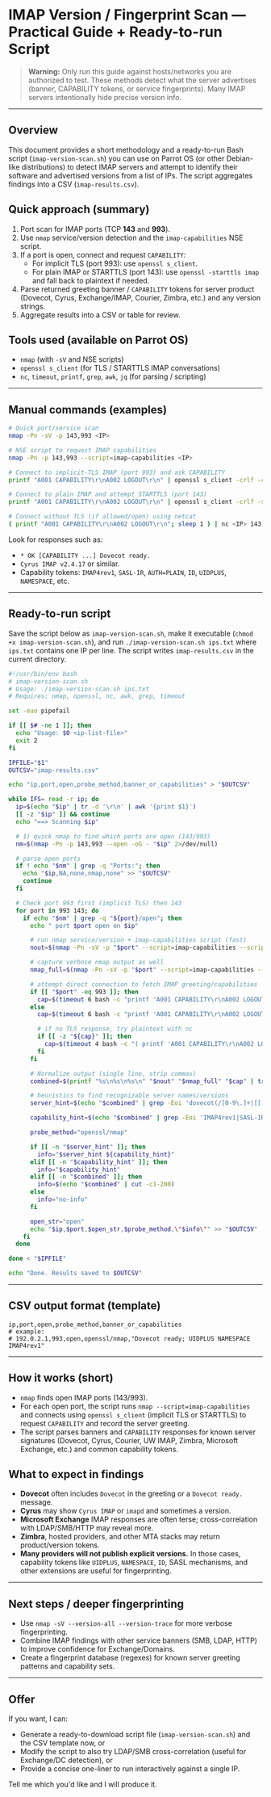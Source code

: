 # IMAP Version / Fingerprint Scan — Practical Guide + Ready-to-run Script

> **Warning:** Only run this guide against hosts/networks you are authorized to test. These methods detect what the server advertises (banner, CAPABILITY tokens, or service fingerprints). Many IMAP servers intentionally hide precise version info.

---

## Overview
This document provides a short methodology and a ready-to-run Bash script (`imap-version-scan.sh`) you can use on Parrot OS (or other Debian-like distributions) to detect IMAP servers and attempt to identify their software and advertised versions from a list of IPs. The script aggregates findings into a CSV (`imap-results.csv`).

## Quick approach (summary)
1. Port scan for IMAP ports (TCP **143** and **993**).
2. Use `nmap` service/version detection and the `imap-capabilities` NSE script.
3. If a port is open, connect and request `CAPABILITY`:
   - For implicit TLS (port 993): use `openssl s_client`.
   - For plain IMAP or STARTTLS (port 143): use `openssl -starttls imap` and fall back to plaintext if needed.
4. Parse returned greeting banner / `CAPABILITY` tokens for server product (Dovecot, Cyrus, Exchange/IMAP, Courier, Zimbra, etc.) and any version strings.
5. Aggregate results into a CSV or table for review.

## Tools used (available on Parrot OS)
- `nmap` (with `-sV` and NSE scripts)
- `openssl s_client` (for TLS / STARTTLS IMAP conversations)
- `nc`, `timeout`, `printf`, `grep`, `awk`, `jq` (for parsing / scripting)

---

## Manual commands (examples)
```bash
# Quick port/service scan
nmap -Pn -sV -p 143,993 <IP>

# NSE script to request IMAP capabilities
nmap -Pn -p 143,993 --script=imap-capabilities <IP>

# Connect to implicit-TLS IMAP (port 993) and ask CAPABILITY
printf "A001 CAPABILITY\r\nA002 LOGOUT\r\n" | openssl s_client -crlf -connect <IP>:993 -quiet

# Connect to plain IMAP and attempt STARTTLS (port 143)
printf "A001 CAPABILITY\r\nA002 LOGOUT\r\n" | openssl s_client -crlf -starttls imap -connect <IP>:143 -quiet

# Connect without TLS (if allowed/open) using netcat
( printf "A001 CAPABILITY\r\nA002 LOGOUT\r\n"; sleep 1 ) | nc <IP> 143
```

Look for responses such as:
- `* OK [CAPABILITY ...] Dovecot ready.`
- `Cyrus IMAP v2.4.17` or similar.
- Capability tokens: `IMAP4rev1`, `SASL-IR`, `AUTH=PLAIN`, `ID`, `UIDPLUS`, `NAMESPACE`, etc.

---

## Ready-to-run script
Save the script below as `imap-version-scan.sh`, make it executable (`chmod +x imap-version-scan.sh`), and run `./imap-version-scan.sh ips.txt` where `ips.txt` contains one IP per line. The script writes `imap-results.csv` in the current directory.

```bash
#!/usr/bin/env bash
# imap-version-scan.sh
# Usage: ./imap-version-scan.sh ips.txt
# Requires: nmap, openssl, nc, awk, grep, timeout

set -euo pipefail

if [[ $# -ne 1 ]]; then
  echo "Usage: $0 <ip-list-file>"
  exit 2
fi

IPFILE="$1"
OUTCSV="imap-results.csv"

echo "ip,port,open,probe_method,banner_or_capabilities" > "$OUTCSV"

while IFS= read -r ip; do
  ip=$(echo "$ip" | tr -d '\r\n' | awk '{print $1}')
  [[ -z "$ip" ]] && continue
  echo "==> Scanning $ip"

  # 1) quick nmap to find which ports are open (143/993)
  nm=$(nmap -Pn -p 143,993 --open -oG - "$ip" 2>/dev/null)

  # parse open ports
  if ! echo "$nm" | grep -q "Ports:"; then
    echo "$ip,NA,none,nmap,none" >> "$OUTCSV"
    continue
  fi

  # Check port 993 first (implicit TLS) then 143
  for port in 993 143; do
    if echo "$nm" | grep -q "${port}/open"; then
      echo " port $port open on $ip"

      # run nmap service/version + imap-capabilities script (fast)
      nout=$(nmap -Pn -sV -p "$port" --script=imap-capabilities --script-timeout 10s "$ip" -oG - 2>/dev/null || true)

      # capture verbose nmap output as well
      nmap_full=$(nmap -Pn -sV -p "$port" --script=imap-capabilities --script-timeout 10s "$ip" 2>/dev/null || true)

      # attempt direct connection to fetch IMAP greeting/capabilities
      if [[ "$port" -eq 993 ]]; then
        cap=$(timeout 6 bash -c "printf 'A001 CAPABILITY\r\nA002 LOGOUT\r\n' | openssl s_client -crlf -connect ${ip}:993 -quiet 2>/dev/null" || true)
      else
        cap=$(timeout 6 bash -c "printf 'A001 CAPABILITY\r\nA002 LOGOUT\r\n' | openssl s_client -crlf -starttls imap -connect ${ip}:143 -quiet 2>/dev/null" || true)

        # if no TLS response, try plaintext with nc
        if [[ -z "${cap}" ]]; then
          cap=$(timeout 4 bash -c "( printf 'A001 CAPABILITY\r\nA002 LOGOUT\r\n'; sleep 1 ) | nc ${ip} 143 2>/dev/null" || true)
        fi
      fi

      # Normalize output (single line, strip commas)
      combined=$(printf "%s\n%s\n%s\n" "$nout" "$nmap_full" "$cap" | tr '\n' ' ' | tr -s ' ' | sed 's/,/;/g' | sed 's/\"/'"'"'/g')

      # heuristics to find recognizable server names/versions
      server_hint=$(echo "$combined" | grep -Eoi 'dovecot(/[0-9\.]+|[[:space:]]+[0-9\.]+)?|cyrus imap(v| )[0-9\.]+|cyrus-imapd|courier-imap(/[0-9\.]+)?|exchange|microsoft|uw-imap|uwimap|imapd|gmail|google|zimbra(/[0-9\.]+)?' | head -n1 || true)

      capability_hint=$(echo "$combined" | grep -Eoi 'IMAP4rev1|SASL-IR|ID|ACL|QUOTA|NAMESPACE|THREAD|UIDPLUS|LITERAL+' | tr '\n' ' ' | sed 's/ */ /g' || true)

      probe_method="openssl/nmap"

      if [[ -n "$server_hint" ]]; then
        info="$server_hint ${capability_hint}"
      elif [[ -n "$capability_hint" ]]; then
        info="$capability_hint"
      elif [[ -n "$combined" ]]; then
        info=$(echo "$combined" | cut -c1-200)
      else
        info="no-info"
      fi

      open_str="open"
      echo "$ip,$port,$open_str,$probe_method,\"$info\"" >> "$OUTCSV"
    fi
  done

done < "$IPFILE"

echo "Done. Results saved to $OUTCSV"
```

---

## CSV output format (template)
```
ip,port,open,probe_method,banner_or_capabilities
# example:
# 192.0.2.1,993,open,openssl/nmap,"Dovecot ready; UIDPLUS NAMESPACE IMAP4rev1"
```

---

## How it works (short)
- `nmap` finds open IMAP ports (143/993).
- For each open port, the script runs `nmap --script=imap-capabilities` and connects using `openssl s_client` (implicit TLS or STARTTLS) to request `CAPABILITY` and record the server greeting.
- The script parses banners and `CAPABILITY` responses for known server signatures (Dovecot, Cyrus, Courier, UW IMAP, Zimbra, Microsoft Exchange, etc.) and common capability tokens.

## What to expect in findings
- **Dovecot** often includes `Dovecot` in the greeting or a `Dovecot ready.` message.
- **Cyrus** may show `Cyrus IMAP` or `imapd` and sometimes a version.
- **Microsoft Exchange** IMAP responses are often terse; cross-correlation with LDAP/SMB/HTTP may reveal more.
- **Zimbra**, hosted providers, and other MTA stacks may return product/version tokens.
- **Many providers will not publish explicit versions.** In those cases, capability tokens like `UIDPLUS`, `NAMESPACE`, `ID`, SASL mechanisms, and other extensions are useful for fingerprinting.

---

## Next steps / deeper fingerprinting
- Use `nmap -sV --version-all --version-trace` for more verbose fingerprinting.
- Combine IMAP findings with other service banners (SMB, LDAP, HTTP) to improve confidence for Exchange/Domains.
- Create a fingerprint database (regexes) for known server greeting patterns and capability sets.

---

## Offer
If you want, I can:
- Generate a ready-to-download script file (`imap-version-scan.sh`) and the CSV template now, or
- Modify the script to also try LDAP/SMB cross-correlation (useful for Exchange/DC detection), or
- Provide a concise one-liner to run interactively against a single IP.

Tell me which you'd like and I will produce it.

